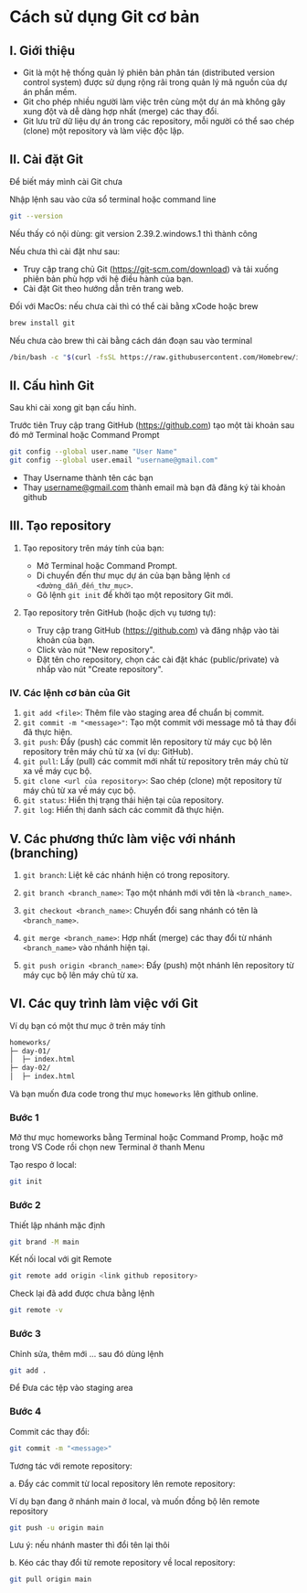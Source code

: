 # Cách sử dụng Git cơ bản

## I. Giới thiệu
- Git là một hệ thống quản lý phiên bản phân tán (distributed version control system) được sử dụng rộng rãi trong quản lý mã nguồn của dự án phần mềm.
- Git cho phép nhiều người làm việc trên cùng một dự án mà không gây xung đột và dễ dàng hợp nhất (merge) các thay đổi.
- Git lưu trữ dữ liệu dự án trong các repository, mỗi người có thể sao chép (clone) một repository và làm việc độc lập.

## II. Cài đặt Git

Để biết máy mình cài Git chưa

Nhập lệnh sau vào cửa sổ terminal hoặc command line

```bash
git --version
```

Nếu thấy có nội dùng: git version 2.39.2.windows.1 thì thành công

Nếu chưa thì cài đặt như sau:

- Truy cập trang chủ Git (https://git-scm.com/download) và tải xuống phiên bản phù hợp với hệ điều hành của bạn.
- Cài đặt Git theo hướng dẫn trên trang web.


Đối với MacOs: nếu chưa cài thì có thể cài bằng xCode hoặc brew

```bash
brew install git
```

Nếu chưa cào brew thì cài bằng cách dán đoạn sau vào terminal

```bash
/bin/bash -c "$(curl -fsSL https://raw.githubusercontent.com/Homebrew/install/HEAD/install.sh)"
```


## II. Cấu hình Git 

Sau khi cài xong git bạn cấu hình.

Trước tiên Truy cập trang GitHub (https://github.com) tạo một tài khoản sau đó mở Terminal hoặc Command Prompt

```bash
git config --global user.name "User Name"
git config --global user.email "username@gmail.com"
```

- Thay Username thành tên các bạn
- Thay username@gmail.com thành email mà bạn đã đăng ký tài khoản github

## III. Tạo repository
1. Tạo repository trên máy tính của bạn:
   - Mở Terminal hoặc Command Prompt.
   - Di chuyển đến thư mục dự án của bạn bằng lệnh `cd <đường_dẫn_đến_thư_mục>`.
   - Gõ lệnh `git init` để khởi tạo một repository Git mới.

2. Tạo repository trên GitHub (hoặc dịch vụ tương tự):
   - Truy cập trang GitHub (https://github.com) và đăng nhập vào tài khoản của bạn.
   - Click vào nút "New repository".
   - Đặt tên cho repository, chọn các cài đặt khác (public/private) và nhấp vào nút "Create repository".

### IV. Các lệnh cơ bản của Git
1. `git add <file>`: Thêm file vào staging area để chuẩn bị commit.
2. `git commit -m "<message>"`: Tạo một commit với message mô tả thay đổi đã thực hiện.
3. `git push`: Đẩy (push) các commit lên repository từ máy cục bộ lên repository trên máy chủ từ xa (ví dụ: GitHub).
4. `git pull`: Lấy (pull) các commit mới nhất từ repository trên máy chủ từ xa về máy cục bộ.
5. `git clone <url của repository>`: Sao chép (clone) một repository từ máy chủ từ xa về máy cục bộ.
6. `git status`: Hiển thị trạng thái hiện tại của repository.
7. `git log`: Hiển thị danh sách các commit đã thực hiện.

## V. Các phương thức làm việc với nhánh (branching)
1. `git branch`: Liệt kê các nhánh hiện có trong repository.
2. `git branch <branch_name>`: Tạo một nhánh mới với tên là `<branch_name>`.
3. `git checkout <branch_name>`: Chuyển đổi sang nhánh có tên là `<branch_name>`.

4. `git merge <branch_name>`: Hợp nhất (merge) các thay đổi từ nhánh `<branch_name>` vào nhánh hiện tại.

5. `git push origin <branch_name>`: Đẩy (push) một nhánh lên repository từ máy cục bộ lên máy chủ từ xa.

## VI. Các quy trình làm việc với Git

Ví dụ bạn có một thư mục ở trên máy tính

```html
homeworks/
├─ day-01/
│  ├─ index.html
├─ day-02/
│  ├─ index.html
```

Và bạn muốn đưa code trong thư mục `homeworks` lên github online.

### Bước 1

Mở thư mục homeworks bằng Terminal hoặc Command Promp, hoặc mở trong VS Code rồi chọn new Terminal ở thanh Menu


Tạo respo ở local: 

```bash
git init
```

### Bước 2

Thiết lập nhánh mặc định

```bash
git brand -M main
```

Kết nối local với git Remote

```bash
git remote add origin <link github repository>
```

Check lại đã add được chưa bằng lệnh

```bash
git remote -v
```

### Bước 3

Chỉnh sửa, thêm mới ... sau đó dùng lệnh

```bash
git add .
```

Để Đưa các tệp vào staging area

### Bước 4

Commit các thay đổi: 

```bash
git commit -m "<message>"
```

Tương tác với remote repository:


a. Đẩy các commit từ local repository lên remote repository: 

Ví dụ bạn đang ở nhánh main ở local, và muốn đồng bộ lên remote repository

```bash
git push -u origin main
```

Lưu ý: nếu nhánh master thì đổi tên lại thôi

b. Kéo các thay đổi từ remote repository về local repository: 

```bash
git pull origin main
```

